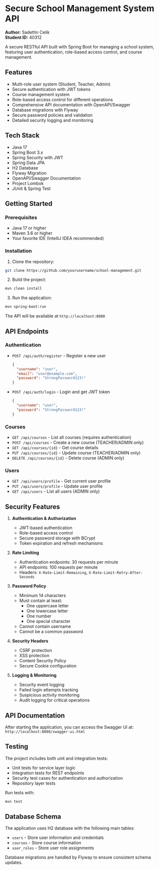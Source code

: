 # Secure School Management System API

**Author:** Sadettin Celik  
**Student ID:** 40312

A secure RESTful API built with Spring Boot for managing a school system, featuring user authentication, role-based access control, and course management.

## Features

- Multi-role user system (Student, Teacher, Admin)
- Secure authentication with JWT tokens
- Course management system
- Role-based access control for different operations
- Comprehensive API documentation with OpenAPI/Swagger
- Database migrations with Flyway
- Secure password policies and validation
- Detailed security logging and monitoring

## Tech Stack

- Java 17
- Spring Boot 3.x
- Spring Security with JWT
- Spring Data JPA
- H2 Database
- Flyway Migration
- OpenAPI/Swagger Documentation
- Project Lombok
- JUnit & Spring Test

## Getting Started

### Prerequisites

- Java 17 or higher
- Maven 3.6 or higher
- Your favorite IDE (IntelliJ IDEA recommended)

### Installation

1. Clone the repository:
```bash
git clone https://github.com/yourusername/school-management.git
```

2. Build the project:
```bash
mvn clean install
```

3. Run the application:
```bash
mvn spring-boot:run
```

The API will be available at `http://localhost:8080`

## API Endpoints

### Authentication
- `POST /api/auth/register` - Register a new user
  ```json
  {
    "username": "user",
    "email": "user@example.com",
    "password": "StrongPassword123!"
  }
  ```
- `POST /api/auth/login` - Login and get JWT token
  ```json
  {
    "username": "user",
    "password": "StrongPassword123!"
  }
  ```

### Courses
- `GET /api/courses` - List all courses (requires authentication)
- `POST /api/courses` - Create a new course (TEACHER/ADMIN only)
- `GET /api/courses/{id}` - Get course details
- `PUT /api/courses/{id}` - Update course (TEACHER/ADMIN only)
- `DELETE /api/courses/{id}` - Delete course (ADMIN only)

### Users
- `GET /api/users/profile` - Get current user profile
- `PUT /api/users/profile` - Update user profile
- `GET /api/users` - List all users (ADMIN only)

## Security Features

1. **Authentication & Authorization**
   - JWT-based authentication
   - Role-based access control
   - Secure password storage with BCrypt
   - Token expiration and refresh mechanisms

2. **Rate Limiting**
   - Authentication endpoints: 30 requests per minute
   - API endpoints: 100 requests per minute
   - Headers: `X-Rate-Limit-Remaining`, `X-Rate-Limit-Retry-After-Seconds`

3. **Password Policy**
   - Minimum 14 characters
   - Must contain at least:
     - One uppercase letter
     - One lowercase letter
     - One number
     - One special character
   - Cannot contain username
   - Cannot be a common password

4. **Security Headers**
   - CSRF protection
   - XSS protection
   - Content Security Policy
   - Secure Cookie configuration

5. **Logging & Monitoring**
   - Security event logging
   - Failed login attempts tracking
   - Suspicious activity monitoring
   - Audit logging for critical operations

## API Documentation

After starting the application, you can access the Swagger UI at:
`http://localhost:8080/swagger-ui.html`

## Testing

The project includes both unit and integration tests:
- Unit tests for service layer logic
- Integration tests for REST endpoints
- Security test cases for authentication and authorization
- Repository layer tests

Run tests with:
```bash
mvn test
```

## Database Schema

The application uses H2 database with the following main tables:
- `users` - Store user information and credentials
- `courses` - Store course information
- `user_roles` - Store user role assignments

Database migrations are handled by Flyway to ensure consistent schema updates.

